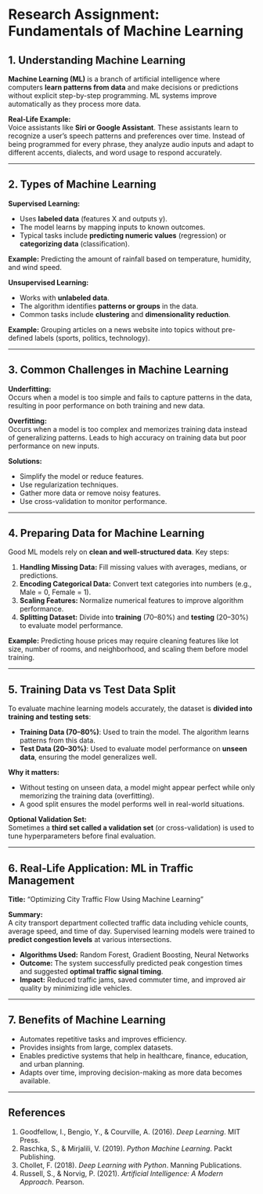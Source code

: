 # Research Assignment: Fundamentals of Machine Learning

## 1. Understanding Machine Learning

**Machine Learning (ML)** is a branch of artificial intelligence where computers **learn patterns from data** and make decisions or predictions without explicit step-by-step programming. ML systems improve automatically as they process more data.

**Real-Life Example:**  
Voice assistants like **Siri or Google Assistant**. These assistants learn to recognize a user’s speech patterns and preferences over time. Instead of being programmed for every phrase, they analyze audio inputs and adapt to different accents, dialects, and word usage to respond accurately.

---

## 2. Types of Machine Learning

**Supervised Learning:**

- Uses **labeled data** (features X and outputs y).  
- The model learns by mapping inputs to known outcomes.  
- Typical tasks include **predicting numeric values** (regression) or **categorizing data** (classification).  

**Example:** Predicting the amount of rainfall based on temperature, humidity, and wind speed.

**Unsupervised Learning:**

- Works with **unlabeled data**.  
- The algorithm identifies **patterns or groups** in the data.  
- Common tasks include **clustering** and **dimensionality reduction**.  

**Example:** Grouping articles on a news website into topics without pre-defined labels (sports, politics, technology).

---

## 3. Common Challenges in Machine Learning

**Underfitting:**  
Occurs when a model is too simple and fails to capture patterns in the data, resulting in poor performance on both training and new data.

**Overfitting:**  
Occurs when a model is too complex and memorizes training data instead of generalizing patterns. Leads to high accuracy on training data but poor performance on new inputs.

**Solutions:**  
- Simplify the model or reduce features.  
- Use regularization techniques.  
- Gather more data or remove noisy features.  
- Use cross-validation to monitor performance.

---

## 4. Preparing Data for Machine Learning

Good ML models rely on **clean and well-structured data**. Key steps:

1. **Handling Missing Data:** Fill missing values with averages, medians, or predictions.  
2. **Encoding Categorical Data:** Convert text categories into numbers (e.g., Male = 0, Female = 1).  
3. **Scaling Features:** Normalize numerical features to improve algorithm performance.  
4. **Splitting Dataset:** Divide into **training** (70–80%) and **testing** (20–30%) to evaluate model performance.

**Example:** Predicting house prices may require cleaning features like lot size, number of rooms, and neighborhood, and scaling them before model training.

---

## 5. Training Data vs Test Data Split

To evaluate machine learning models accurately, the dataset is **divided into training and testing sets**:  

* **Training Data (70–80%)**: Used to train the model. The algorithm learns patterns from this data.  
* **Test Data (20–30%)**: Used to evaluate model performance on **unseen data**, ensuring the model generalizes well.  

**Why it matters:**  
- Without testing on unseen data, a model might appear perfect while only memorizing the training data (overfitting).  
- A good split ensures the model performs well in real-world situations.  

**Optional Validation Set:**  
Sometimes a **third set called a validation set** (or cross-validation) is used to tune hyperparameters before final evaluation.  

---

## 6. Real-Life Application: ML in Traffic Management

**Title:** “Optimizing City Traffic Flow Using Machine Learning”  

**Summary:**  
A city transport department collected traffic data including vehicle counts, average speed, and time of day. Supervised learning models were trained to **predict congestion levels** at various intersections.  

- **Algorithms Used:** Random Forest, Gradient Boosting, Neural Networks  
- **Outcome:** The system successfully predicted peak congestion times and suggested **optimal traffic signal timing**.  
- **Impact:** Reduced traffic jams, saved commuter time, and improved air quality by minimizing idle vehicles.

---

## 7. Benefits of Machine Learning

- Automates repetitive tasks and improves efficiency.  
- Provides insights from large, complex datasets.  
- Enables predictive systems that help in healthcare, finance, education, and urban planning.  
- Adapts over time, improving decision-making as more data becomes available.

---

## References

1. Goodfellow, I., Bengio, Y., & Courville, A. (2016). *Deep Learning*. MIT Press.  
2. Raschka, S., & Mirjalili, V. (2019). *Python Machine Learning*. Packt Publishing.  
3. Chollet, F. (2018). *Deep Learning with Python*. Manning Publications.  
4. Russell, S., & Norvig, P. (2021). *Artificial Intelligence: A Modern Approach*. Pearson.  
